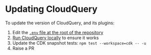 # Updating CloudQuery

To update the version of CloudQuery, and its plugins:

1. Edit the [`.env` file at the root of the repository](../.env)
2. [Run CloudQuery locally](../packages/cloudquery/README.md) to ensure it works
3. Update the CDK snapshot tests: `npm test --workspace=cdk -- -u`
4. Raise a PR
